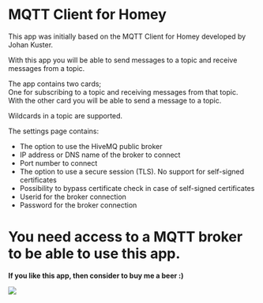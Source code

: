 # MQTT Client for Homey

This app was initially based on the MQTT Client for Homey developed by Johan Kuster.

With this app you will be able to send messages to a topic and receive messages from a topic.

The app contains two cards;<br>
One for subscribing to a topic and receiving messages from that topic.<br>
With the other card you will be able to send a message to a topic.

Wildcards in a topic are supported.

The settings page contains:
- The option to use the HiveMQ public broker
- IP address or DNS name of the broker to connect
- Port number to connect
- The option to use a secure session (TLS). No support for self-signed certificates
- Possibility to bypass certificate check in case of self-signed certificates
- Userid for the broker connection
- Password for the broker connection

# You need access to a MQTT broker to be able to use this app.


**If you like this app, then consider to buy me a beer :)**

[![](https://www.paypalobjects.com/en_US/NL/i/btn/btn_donateCC_LG.gif)](https://www.paypal.com/cgi-bin/webscr?cmd=_donations&business=scanno71%40gmail%2ecom&lc=NL&item_name=Homey%20MQTT%20%2f%20Owntracks%20apps&currency_code=EUR&bn=PP%2dDonationsBF%3abtn_donateCC_LG%2egif%3aNonHosted)

